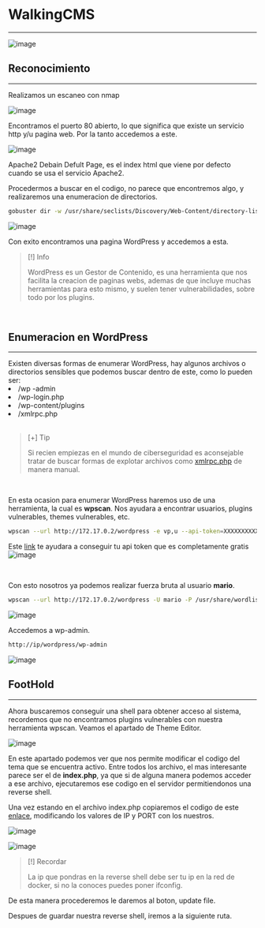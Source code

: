 <h1>WalkingCMS</h1>
<hr>

![image](https://github.com/user-attachments/assets/5cc1132d-f3cf-4faf-a761-11e365515ce4)

<h2>Reconocimiento</h2>
<hr>
Realizamos un escaneo con nmap

<br>

![image](https://github.com/user-attachments/assets/594a29cc-1674-47fe-ab74-c0edabe559e1)

Encontramos el puerto 80 abierto, lo que significa que existe un servicio http y/u pagina web.
Por la tanto accedemos a este.

![image](https://github.com/user-attachments/assets/65e56ea0-f959-423b-8759-aab8fbcfb42e)

Apache2 Debain Defult Page, es el index html que viene por defecto cuando se usa el servicio Apache2.

Procedermos a buscar en el codigo, no parece que encontremos algo, y realizaremos una enumeracion de directorios.
```bash
gobuster dir -w /usr/share/seclists/Discovery/Web-Content/directory-list-2.3-medium.txt -u http://172.17.0.2/ -t 100 -x php,html,git,js
```

![image](https://github.com/user-attachments/assets/153142ab-a095-445a-927e-d9727a209f4c)

Con exito encontramos una pagina WordPress y accedemos a esta.

>[!] Info
>
>WordPress es un Gestor de Contenido, es una herramienta que nos facilita la creacion de paginas webs, ademas de que incluye muchas herramientas para esto mismo, y suelen tener vulnerabilidades, sobre todo por los plugins.

<br>
<h2>Enumeracion en WordPress</h2>
<hr> 
Existen diversas formas de enumerar WordPress, hay algunos archivos o directorios sensibles que podemos buscar dentro de este, como lo pueden ser:
<li>/wp -admin</li>
<li>/wp-login.php</li>
<li>/wp-content/plugins</li>
<li>/xmlrpc.php</li>
<br>

>[+] Tip
>
>Si recien empiezas en el mundo de ciberseguridad es aconsejable tratar de buscar formas de explotar archivos como <a href="https://nitesculucian.github.io/2019/07/02/exploiting-the-xmlrpc-php-on-all-wordpress-versions/" target="_blank">xmlrpc.php</a> de manera manual.

<br>

En esta ocasion para enumerar WordPress haremos uso de una herramienta, la cual es <b>wpscan</b>.
Nos ayudara a encontrar usuarios, plugins vulnerables, themes vulnerables, etc.

```bash
wpscan --url http://172.17.0.2/wordpress -e vp,u --api-token=XXXXXXXXXXXXXXXXXXXXXXXX
```
Este <a href="https://www.malcare.com/blog/how-to-use-wpscan/">link</a> te ayudara a conseguir tu api token que es completamente gratis
![image](https://github.com/user-attachments/assets/927a0fc2-e15b-4daa-b882-384907bf19a4)

<br>

Con esto nosotros ya podemos realizar fuerza bruta al usuario <b>mario</b>.
```bash
wpscan --url http://172.17.0.2/wordpress -U mario -P /usr/share/wordlists/rockyou.txt --api-token=XXXXXXXXXXXXXXXXXXXXXXXX
```
![image](https://github.com/user-attachments/assets/9fcf560f-5906-43fa-8d4b-783972cb3be7)

Accedemos a wp-admin.
```bash
http://ip/wordpress/wp-admin
```
![image](https://github.com/user-attachments/assets/310c1773-ce90-48a1-913d-4fa6a1c9d0ee)

<h2>FootHold</h2>
<hr>

Ahora buscaremos conseguir una shell para obtener acceso al sistema, recordemos que no encontramos plugins vulnerables con nuestra herramienta wpscan.
Veamos el apartado de Theme Editor.

![image](https://github.com/user-attachments/assets/38fa937f-1136-41d5-9e20-2d485f206167)

En este apartado podemos ver que nos permite modificar el codigo del tema que se encuentra activo.
Entre todos los archivo, el mas interesante parece ser el de <b>index.php</b>, ya que si de alguna manera podemos acceder a ese archivo, ejecutaremos ese codigo en el servidor permitiendonos una reverse shell.

Una vez estando en el archivo index.php copiaremos el codigo de este <a href="https://github.com/pentestmonkey/php-reverse-shell/blob/master/php-reverse-shell.php">enlace</a>, modificando los valores de IP y PORT con los nuestros.

![image](https://github.com/user-attachments/assets/ccbc9167-d462-4529-866f-c9d5dafa76ac)

![image](https://github.com/user-attachments/assets/65b26f64-98c8-4a6a-9f69-ea3d219c4ae2)

>[!] Recordar
>
>La ip que pondras en la reverse shell debe ser tu ip en la red de docker, si no la conoces puedes poner ifconfig.

De esta manera procederemos le daremos al boton, update file.

Despues de guardar nuestra reverse shell, iremos a la siguiente ruta.

